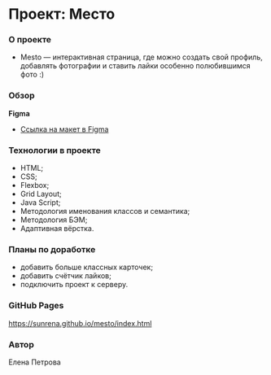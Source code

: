 # Проект: Место

### О проекте
* Mesto — интерактивная страница, где можно создать свой профиль, добавлять фотографии и ставить лайки особенно полюбившимся фото :)

### Обзор

**Figma**
* [Ссылка на макет в Figma](https://www.figma.com/file/2cn9N9jSkmxD84oJik7xL7/JavaScript.-Sprint-4?node-id=0%3A1)

### Технологии в проекте
* HTML;
* CSS;
* Flexbox;
* Grid Layout;
* Java Script;
* Методология именования классов и семантика;
* Методология БЭМ;
* Адаптивная вёрстка. 

### Планы по доработке
* добавить больше классных карточек;
* добавить счётчик лайков;
* подключить проект к серверу.

### GitHub Pages
https://sunrena.github.io/mesto/index.html 

### Автор
Елена Петрова
